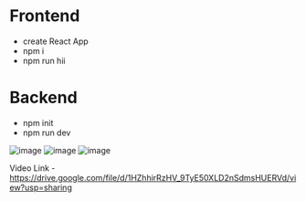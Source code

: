 # Frontend
- create React App 
- npm i
- npm run hii

# Backend
- npm init
- npm run dev

![image](https://github.com/anshika42/TaskManager/assets/90893402/3c40e93a-db58-43aa-984f-52d88df1e912)
![image](https://github.com/anshika42/TaskManager/assets/90893402/dd7053c9-09af-461d-869a-309c6edeb403)
![image](https://github.com/anshika42/TaskManager/assets/90893402/a6c5a289-7e83-4f05-9688-8babea0241c9)

Video Link - https://drive.google.com/file/d/1HZhhirRzHV_9TyE50XLD2nSdmsHUERVd/view?usp=sharing





